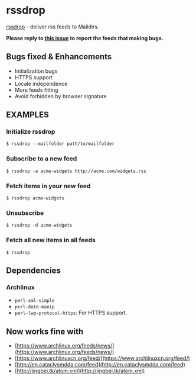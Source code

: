 rssdrop
========

[rssdrop](http://search.cpan.org/~acg/rssdrop-0.2/rssdrop) - deliver rss feeds to Maildirs.

__Please reply to [this issue](https://github.com/petronny/rssdrop/issues/1) to report the feeds that making bugs.__

## Bugs fixed & Enhancements

* Initialization bugs
* HTTPS support
* Locale independence
* More feeds fitting
* Avoid forbidden by browser signature

## EXAMPLES

### Initialize rssdrop

	$ rssdrop --mailfolder path/to/mailfolder

### Subscribe to a new feed

	$ rssdrop -a acme-widgets http://acme.com/widgets.rss

### Fetch items in your new feed

	$ rssdrop acme-widgets

### Unsubscribe

	$ rssdrop -d acme-widgets

### Fetch all new items in all feeds

	$ rssdrop

## Dependencies

### Archlinux

* `perl-xml-simple`
* `perl-date-manip`
* `perl-lwp-protocol-https`: For HTTPS support.

## Now works fine with

* [https://www.archlinux.org/feeds/news/](https://www.archlinux.org/feeds/news/)
* [https://www.archlinuxcn.org/feed/](https://www.archlinuxcn.org/feed/)
* [http://en.cataclysmdda.com/feed](http://en.cataclysmdda.com/feed)
* [http://jingbei.tk/atom.xml](http://jingbei.tk/atom.xml)

